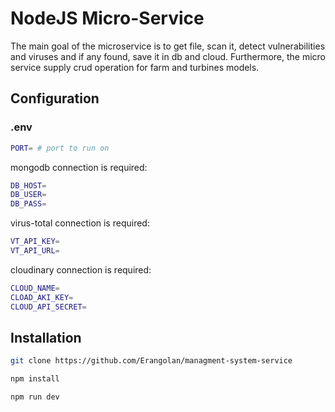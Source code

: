 # NodeJS Micro-Service
The main goal of the microservice is to get file, scan it, detect vulnerabilities and viruses and if any found, save it in db and cloud.
Furthermore, the micro service supply crud operation for farm and turbines models.

## Configuration

### .env

```bash
PORT= # port to run on
```
mongodb connection is required:
```bash
DB_HOST=
DB_USER=
DB_PASS=
```

virus-total connection is required:
```bash
VT_API_KEY=
VT_API_URL=
```

cloudinary connection is required:
```bash
CLOUD_NAME=
CLOAD_AKI_KEY=
CLOUD_API_SECRET=
```

## Installation

```bash
git clone https://github.com/Erangolan/managment-system-service
```

```bash
npm install
```

```bash
npm run dev
```